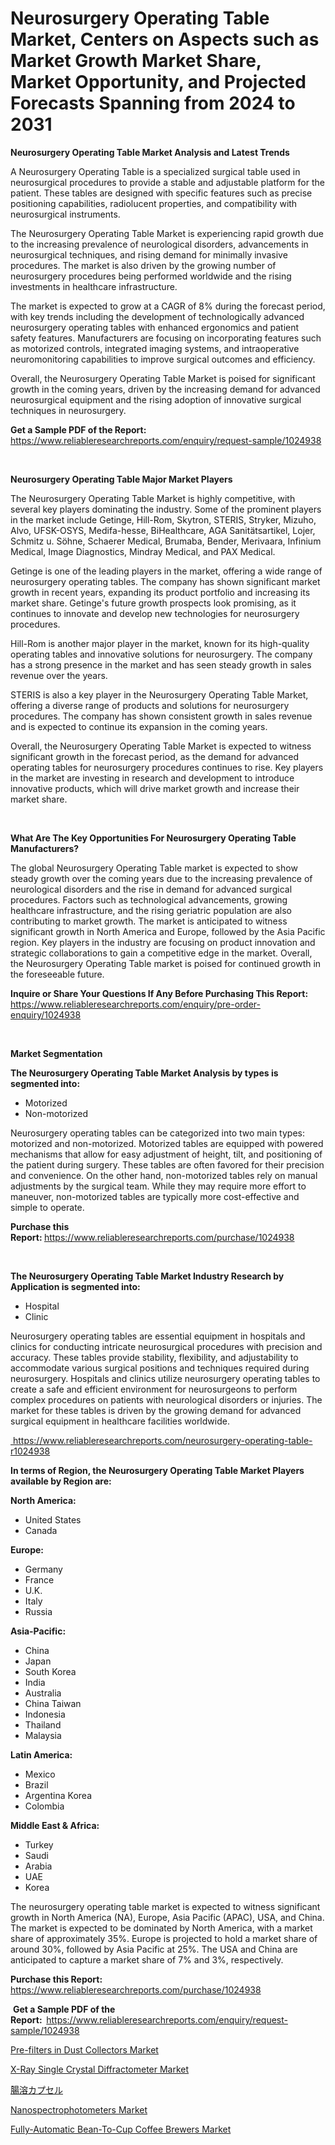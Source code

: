 <p><h1>Neurosurgery Operating Table Market, Centers on Aspects such as Market Growth Market Share, Market Opportunity, and Projected Forecasts Spanning from 2024 to 2031</h1></p><p><strong>Neurosurgery Operating Table Market Analysis and Latest Trends</strong></p>
<p><p>A Neurosurgery Operating Table is a specialized surgical table used in neurosurgical procedures to provide a stable and adjustable platform for the patient. These tables are designed with specific features such as precise positioning capabilities, radiolucent properties, and compatibility with neurosurgical instruments.</p><p>The Neurosurgery Operating Table Market is experiencing rapid growth due to the increasing prevalence of neurological disorders, advancements in neurosurgical techniques, and rising demand for minimally invasive procedures. The market is also driven by the growing number of neurosurgery procedures being performed worldwide and the rising investments in healthcare infrastructure.</p><p>The market is expected to grow at a CAGR of 8% during the forecast period, with key trends including the development of technologically advanced neurosurgery operating tables with enhanced ergonomics and patient safety features. Manufacturers are focusing on incorporating features such as motorized controls, integrated imaging systems, and intraoperative neuromonitoring capabilities to improve surgical outcomes and efficiency.</p><p>Overall, the Neurosurgery Operating Table Market is poised for significant growth in the coming years, driven by the increasing demand for advanced neurosurgical equipment and the rising adoption of innovative surgical techniques in neurosurgery.</p></p>
<p><strong>Get a Sample PDF of the Report:&nbsp;</strong> <a href="https://www.reliableresearchreports.com/enquiry/request-sample/1024938">https://www.reliableresearchreports.com/enquiry/request-sample/1024938</a></p>
<p>&nbsp;</p>
<p><strong>Neurosurgery Operating Table Major Market Players</strong></p>
<p><p>The Neurosurgery Operating Table Market is highly competitive, with several key players dominating the industry. Some of the prominent players in the market include Getinge, Hill-Rom, Skytron, STERIS, Stryker, Mizuho, Alvo, UFSK-OSYS, Medifa-hesse, BiHealthcare, AGA Sanitätsartikel, Lojer, Schmitz u. Söhne, Schaerer Medical, Brumaba, Bender, Merivaara, Infinium Medical, Image Diagnostics, Mindray Medical, and PAX Medical.</p><p>Getinge is one of the leading players in the market, offering a wide range of neurosurgery operating tables. The company has shown significant market growth in recent years, expanding its product portfolio and increasing its market share. Getinge's future growth prospects look promising, as it continues to innovate and develop new technologies for neurosurgery procedures.</p><p>Hill-Rom is another major player in the market, known for its high-quality operating tables and innovative solutions for neurosurgery. The company has a strong presence in the market and has seen steady growth in sales revenue over the years.</p><p>STERIS is also a key player in the Neurosurgery Operating Table Market, offering a diverse range of products and solutions for neurosurgery procedures. The company has shown consistent growth in sales revenue and is expected to continue its expansion in the coming years.</p><p>Overall, the Neurosurgery Operating Table Market is expected to witness significant growth in the forecast period, as the demand for advanced operating tables for neurosurgery procedures continues to rise. Key players in the market are investing in research and development to introduce innovative products, which will drive market growth and increase their market share.</p></p>
<p>&nbsp;</p>
<p><strong>What Are The Key Opportunities For Neurosurgery Operating Table Manufacturers?</strong></p>
<p><p>The global Neurosurgery Operating Table market is expected to show steady growth over the coming years due to the increasing prevalence of neurological disorders and the rise in demand for advanced surgical procedures. Factors such as technological advancements, growing healthcare infrastructure, and the rising geriatric population are also contributing to market growth. The market is anticipated to witness significant growth in North America and Europe, followed by the Asia Pacific region. Key players in the industry are focusing on product innovation and strategic collaborations to gain a competitive edge in the market. Overall, the Neurosurgery Operating Table market is poised for continued growth in the foreseeable future.</p></p>
<p><strong>Inquire or Share Your Questions If Any Before Purchasing This Report:</strong> <a href="https://www.reliableresearchreports.com/enquiry/pre-order-enquiry/1024938">https://www.reliableresearchreports.com/enquiry/pre-order-enquiry/1024938</a></p>
<p>&nbsp;</p>
<p><strong>Market Segmentation</strong></p>
<p><strong>The Neurosurgery Operating Table Market Analysis by types is segmented into:</strong></p>
<p><ul><li>Motorized</li><li>Non-motorized</li></ul></p>
<p><p>Neurosurgery operating tables can be categorized into two main types: motorized and non-motorized. Motorized tables are equipped with powered mechanisms that allow for easy adjustment of height, tilt, and positioning of the patient during surgery. These tables are often favored for their precision and convenience. On the other hand, non-motorized tables rely on manual adjustments by the surgical team. While they may require more effort to maneuver, non-motorized tables are typically more cost-effective and simple to operate.</p></p>
<p><strong>Purchase this Report:&nbsp;</strong><a href="https://www.reliableresearchreports.com/purchase/1024938">https://www.reliableresearchreports.com/purchase/1024938</a></p>
<p>&nbsp;</p>
<p><strong>The Neurosurgery Operating Table Market Industry Research by Application is segmented into:</strong></p>
<p><ul><li>Hospital</li><li>Clinic</li></ul></p>
<p><p>Neurosurgery operating tables are essential equipment in hospitals and clinics for conducting intricate neurosurgical procedures with precision and accuracy. These tables provide stability, flexibility, and adjustability to accommodate various surgical positions and techniques required during neurosurgery. Hospitals and clinics utilize neurosurgery operating tables to create a safe and efficient environment for neurosurgeons to perform complex procedures on patients with neurological disorders or injuries. The market for these tables is driven by the growing demand for advanced surgical equipment in healthcare facilities worldwide.</p></p>
<p><a href="https://www.reliableresearchreports.com/neurosurgery-operating-table-r1024938">&nbsp;https://www.reliableresearchreports.com/neurosurgery-operating-table-r1024938</a></p>
<p><strong>In terms of Region, the Neurosurgery Operating Table Market Players available by Region are:</strong></p>
<p>
    <p> <strong> North America: </strong>
        <ul>
            <li>United States</li>
            <li>Canada</li>
        </ul>
        </p> 
    <p> <strong> Europe: </strong>
        <ul>
            <li>Germany</li>
            <li>France</li>
            <li>U.K.</li>
            <li>Italy</li>
            <li>Russia</li>
        </ul>
        </p> 
    <p> <strong> Asia-Pacific: </strong>
        <ul>
            <li>China</li>
            <li>Japan</li>
            <li>South Korea</li>
            <li>India</li>
            <li>Australia</li>
            <li>China Taiwan</li>
            <li>Indonesia</li>
            <li>Thailand</li>
            <li>Malaysia</li>
        </ul>
        </p> 
    <p> <strong> Latin America: </strong>
        <ul>
            <li>Mexico</li>
            <li>Brazil</li>
            <li>Argentina Korea</li>
            <li>Colombia</li>
        </ul>
        </p> 
    <p> <strong> Middle East & Africa: </strong>
        <ul>
            <li>Turkey</li>
            <li>Saudi</li>
            <li>Arabia</li>
            <li>UAE</li>
            <li>Korea</li>
        </ul>
    </p>
    </p>
<p><p>The neurosurgery operating table market is expected to witness significant growth in North America (NA), Europe, Asia Pacific (APAC), USA, and China. The market is expected to be dominated by North America, with a market share of approximately 35%. Europe is projected to hold a market share of around 30%, followed by Asia Pacific at 25%. The USA and China are anticipated to capture a market share of 7% and 3%, respectively.</p></p>
<p><strong>Purchase this Report: </strong><a href="https://www.reliableresearchreports.com/purchase/1024938">https://www.reliableresearchreports.com/purchase/1024938</a></p>
<p>&nbsp;<strong>Get a Sample PDF of the Report:&nbsp;&nbsp;</strong><a href="https://www.reliableresearchreports.com/enquiry/request-sample/1024938">https://www.reliableresearchreports.com/enquiry/request-sample/1024938</a></p>
<p><strong></strong></p>
<p><p><a href="https://www.linkedin.com/pulse/pre-filters-dust-collectors-market-forecasts-trends-impact-analysis-fkg5f?trackingId=71dlaSOralB0zcmzbo2zsg%3D%3D">Pre-filters in Dust Collectors Market</a></p><p><a href="https://github.com/isharif044/Market-Research-Report-List-1/blob/main/x-ray-single-crystal-diffractometer-market.md">X-Ray Single Crystal Diffractometer Market</a></p><p><a href="https://github.com/DayanaRunolfsdottir/Market-Research-Report-List-1/blob/main/7404264171109.md">腸溶カプセル</a></p><p><a href="https://github.com/fauzi1101fauzi/Market-Research-Report-List-1/blob/main/nanospectrophotometers-market.md">Nanospectrophotometers Market</a></p><p><a href="https://www.linkedin.com/pulse/global-fully-automatic-bean-to-cup-coffee-brewers-market-projected-yrryf?trackingId=XzxZjg5UAakpzpAo8HiOeQ%3D%3D">Fully-Automatic Bean-To-Cup Coffee Brewers Market</a></p></p>